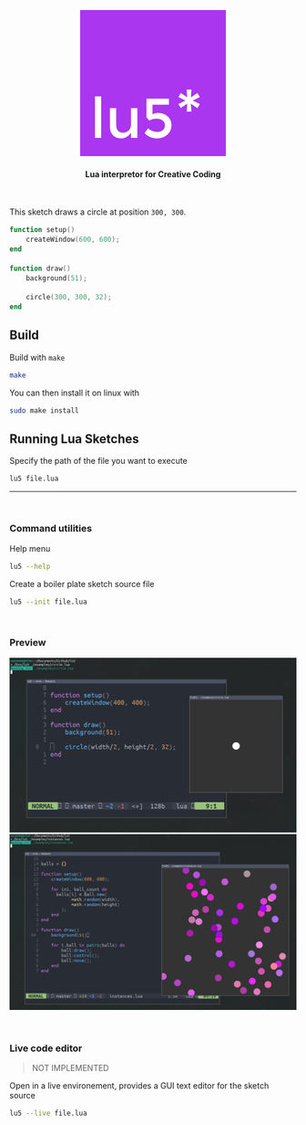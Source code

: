 

<p align="center">
    <img src="./assets/logo.svg"/>
</p>

<h4 align="center">Lua interpretor for Creative Coding</h4>

<br/>


This sketch draws a circle at position `300, 300`.

```lua
function setup()
    createWindow(600, 600);
end

function draw()
    background(51);

    circle(300, 300, 32);
end
```

## Build

Build with `make`

```sh
make
```

You can then install it on linux with

```sh
sudo make install
```



## Running Lua Sketches

Specify the path of the file you want to execute

```sh
lu5 file.lua
```

--- 

<br/>

### Command utilities

Help menu

```sh
lu5 --help
```

Create a boiler plate sketch source file

```sh
lu5 --init file.lua
```
<br>

### Preview

![lu5 preview circle](./assets/lu5_preview_2.png)
![lu5 preview instances](./assets/lu5_preview.png)

<br>

### Live code editor

> NOT IMPLEMENTED

Open in a live environement, provides a GUI text editor for the sketch source

```sh
lu5 --live file.lua
```


